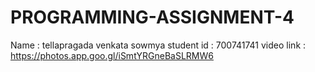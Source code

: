 # PROGRAMMING-ASSIGNMENT-4
Name : tellapragada venkata sowmya 
student id : 700741741
video link : https://photos.app.goo.gl/iSmtYRGneBaSLRMW6
